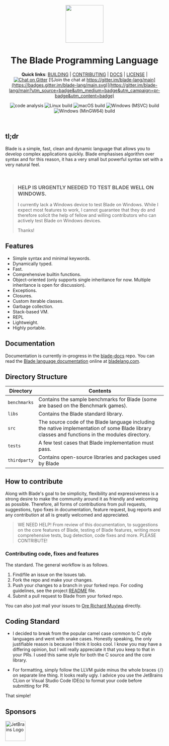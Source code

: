 <div align="center">
<p>
    <img width="120" src="./blade-icon.png?sanitize=true">
</p>
<h1>The Blade Programming Language</h1>

**Quick links**: [BUILDING](./BUILDING.md) | [CONTRIBUTING](./CONTRIBUTING.md) | [DOCS](https://bladelang.com) | 
[LICENSE](./LICENSE) | 
[![Chat on Gitter](https://badges.gitter.im/blade-lang/community.svg)](https://gitter.im/blade-lang/community?utm_source=badge&utm_medium=badge&utm_campaign=pr-badge) [![Join the chat at https://gitter.im/blade-lang/main](https://badges.gitter.im/blade-lang/main.svg)](https://gitter.im/blade-lang/main?utm_source=badge&utm_medium=badge&utm_campaign=pr-badge&utm_content=badge)

<div>

![code analysis](https://github.com/blade-lang/blade/actions/workflows/codeql.yml/badge.svg)
![Linux build](https://github.com/blade-lang/blade/actions/workflows/linux-build.yml/badge.svg)
![macOS build](https://github.com/blade-lang/blade/actions/workflows/osx-build.yml/badge.svg)
![Windows (MSVC) build](https://github.com/blade-lang/blade/actions/workflows/windows-msvc-build.yml/badge.svg)
![Windows (MinGW64) build](https://github.com/blade-lang/blade/actions/workflows/windows-mingw64-build.yml/badge.svg)

</div>

</div>

<br>

## tl;dr

Blade is a simple, fast, clean and dynamic language that allows you to develop complex applications 
quickly. Blade emphasises algorithm over syntax and for this reason, it has a very small but powerful 
syntax set with a very natural feel.

<br>

> ### HELP IS URGENTLY NEEDED TO TEST BLADE WELL ON WINDOWS.
> I currently lack a Windows device to test Blade on Windows.
> While I expect most features to work, I cannot guarantee that they do
> and therefore solicit the help of fellow and willing contributors who
> can actively test Blade on Windows devices.
> 
> Thanks!


## Features

- Simple syntax and minimal keywords.
- Dynamically typed.
- Fast.
- Comprehensive builtin functions.
- Object-oriented (only supports single inheritance for now.
  Multiple inheritance is open for discussion).
- Exceptions.
- Closures.
- Custom iterable classes.
- Garbage collection.
- Stack-based VM.
- REPL
- Lightweight.
- Highly portable.


## Documentation

Documentation is currently in-progress in the [blade-docs](https://github.com/blade-lang/blade-docs) repo.
You can read the [Blade language documentation](https://bladelang.com) online at [bladelang.com](https://bladelang.com).



## Directory Structure

| Directory | Contents 
|-----------|----------
| `benchmarks` | Contains the sample benchmarks for Blade (some are based on the Benchmark games).
| `libs` | Contains the Blade standard library.
| `src` | The source code of the Blade language including the native implementation of some Blade library classes and functions in the modules directory.
| `tests` | A few test cases that Blade implementation must pass.
| `thirdparty` | Contains open-source libraries and packages used by Blade


## How to contribute

Along with Blade's goal to be simplicity, flexibility and expressiveness is a strong desire to make the community around it as friendly and welcoming as possible. Therefore, all forms of contributions from pull requests, suggestions, typo fixes in documentation, feature request, bug reports and any contribution at all is greatly welcomed and appreciated.

> WE NEED HELP! From review of this documentation, to suggestions on the core features of Blade,
testing of Blade features, writing more comprehensive tests, bug detection, code fixes and more.
PLEASE CONTRIBUTE!

### Contributing code, fixes and features

The standard. The general workflow is as follows.

1. Find/file an issue on the Issues tab.
2. Fork the repo and make your changes.
3. Push your changes to a branch in your forked repo. For coding guidelines, see the project [README](https://github.com/blade-lang/blade/blob/main/README.md) file.
4. Submit a pull request to Blade from your forked repo.

You can also just mail your issues to [Ore Richard Muyiwa](mailto:eqliqandfriends@gmail.com) directly.


## Coding Standard

-   I decided to break from the popular camel case common to C style
    languages and went with snake cases. Honestly speaking, the only
    justifiable reason is because I think it looks cool. I know you
    may have a differing opinion, but I will really appreciate it
    that you keep to that in your PRs. I used this same style for both
    the C source and the core library.
    
    
-   For formatting, simply follow the LLVM guide minus the whole
    braces `{`/`}` on separate line thing. It looks really ugly.
    I advice you use the JetBrains CLion or Visual Studio Code
    IDE(s) to format your code before submitting for PR.
    
That simple!


## Sponsors

[comment]: <> (![JetBrains Logo]&#40;jetbrains.png&#41;)

<img src="./jetbrains.png" width="64" height="64" alt="JetBrains Logo"/>
